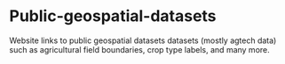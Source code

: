 # Public-geospatial-datasets
Website links to public geospatial datasets datasets (mostly agtech data) such as agricultural field boundaries, crop type labels, and many more.
